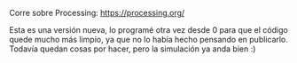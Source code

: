 Corre sobre Processing:
https://processing.org/

Esta es una versión nueva, lo programé otra vez desde 0 para que el código quede mucho más limpio, ya que no lo había hecho pensando en publicarlo. Todavía quedan cosas por hacer, pero la simulación ya anda bien :)
